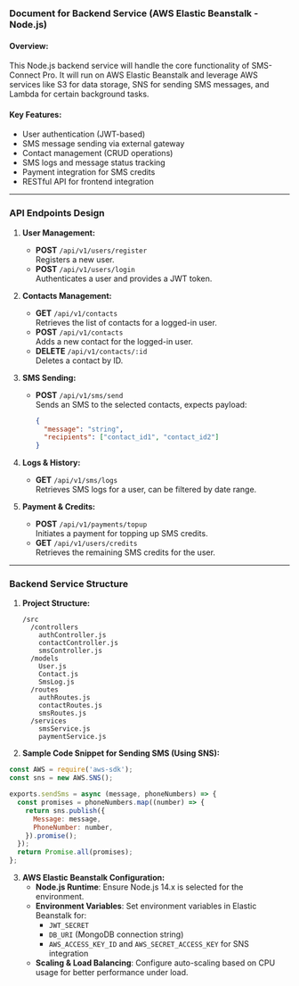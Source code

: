 
### **Document for Backend Service (AWS Elastic Beanstalk - Node.js)**

#### **Overview:**
This Node.js backend service will handle the core functionality of SMS-Connect Pro. It will run on AWS Elastic Beanstalk and leverage AWS services like S3 for data storage, SNS for sending SMS messages, and Lambda for certain background tasks.

#### **Key Features:**
- User authentication (JWT-based)
- SMS message sending via external gateway
- Contact management (CRUD operations)
- SMS logs and message status tracking
- Payment integration for SMS credits
- RESTful API for frontend integration

---

### **API Endpoints Design**

1. **User Management:**
   - **POST** `/api/v1/users/register`  
     Registers a new user.
   - **POST** `/api/v1/users/login`  
     Authenticates a user and provides a JWT token.

2. **Contacts Management:**
   - **GET** `/api/v1/contacts`  
     Retrieves the list of contacts for a logged-in user.
   - **POST** `/api/v1/contacts`  
     Adds a new contact for the logged-in user.
   - **DELETE** `/api/v1/contacts/:id`  
     Deletes a contact by ID.

3. **SMS Sending:**
   - **POST** `/api/v1/sms/send`  
     Sends an SMS to the selected contacts, expects payload:
     ```json
     {
       "message": "string",
       "recipients": ["contact_id1", "contact_id2"]
     }
     ```

4. **Logs & History:**
   - **GET** `/api/v1/sms/logs`  
     Retrieves SMS logs for a user, can be filtered by date range.

5. **Payment & Credits:**
   - **POST** `/api/v1/payments/topup`  
     Initiates a payment for topping up SMS credits.
   - **GET** `/api/v1/users/credits`  
     Retrieves the remaining SMS credits for the user.

---

### **Backend Service Structure**

1. **Project Structure:**
   ```
   /src
     /controllers
       authController.js
       contactController.js
       smsController.js
     /models
       User.js
       Contact.js
       SmsLog.js
     /routes
       authRoutes.js
       contactRoutes.js
       smsRoutes.js
     /services
       smsService.js
       paymentService.js
   ```

2. **Sample Code Snippet for Sending SMS (Using SNS):**

```javascript
const AWS = require('aws-sdk');
const sns = new AWS.SNS();

exports.sendSms = async (message, phoneNumbers) => {
  const promises = phoneNumbers.map((number) => {
    return sns.publish({
      Message: message,
      PhoneNumber: number,
    }).promise();
  });
  return Promise.all(promises);
};
```

3. **AWS Elastic Beanstalk Configuration:**
   - **Node.js Runtime**: Ensure Node.js 14.x is selected for the environment.
   - **Environment Variables**: Set environment variables in Elastic Beanstalk for:
     - `JWT_SECRET`
     - `DB_URI` (MongoDB connection string)
     - `AWS_ACCESS_KEY_ID` and `AWS_SECRET_ACCESS_KEY` for SNS integration
   - **Scaling & Load Balancing**: Configure auto-scaling based on CPU usage for better performance under load.

